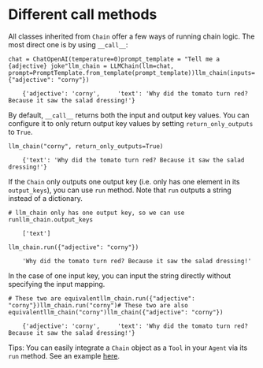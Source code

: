 Different call methods
======================

All classes inherited from `Chain` offer a few ways of running chain logic. The most direct one is by using `__call__`:

    chat = ChatOpenAI(temperature=0)prompt_template = "Tell me a {adjective} joke"llm_chain = LLMChain(llm=chat, prompt=PromptTemplate.from_template(prompt_template))llm_chain(inputs={"adjective": "corny"})

        {'adjective': 'corny',     'text': 'Why did the tomato turn red? Because it saw the salad dressing!'}

By default, `__call__` returns both the input and output key values. You can configure it to only return output key values by setting `return_only_outputs` to `True`.

    llm_chain("corny", return_only_outputs=True)

        {'text': 'Why did the tomato turn red? Because it saw the salad dressing!'}

If the `Chain` only outputs one output key (i.e. only has one element in its `output_keys`), you can use `run` method. Note that `run` outputs a string instead of a dictionary.

    # llm_chain only has one output key, so we can use runllm_chain.output_keys

        ['text']

    llm_chain.run({"adjective": "corny"})

        'Why did the tomato turn red? Because it saw the salad dressing!'

In the case of one input key, you can input the string directly without specifying the input mapping.

    # These two are equivalentllm_chain.run({"adjective": "corny"})llm_chain.run("corny")# These two are also equivalentllm_chain("corny")llm_chain({"adjective": "corny"})

        {'adjective': 'corny',     'text': 'Why did the tomato turn red? Because it saw the salad dressing!'}

Tips: You can easily integrate a `Chain` object as a `Tool` in your `Agent` via its `run` method. See an example [here](/docs/modules/agents/tools/how_to/custom_tools.html).